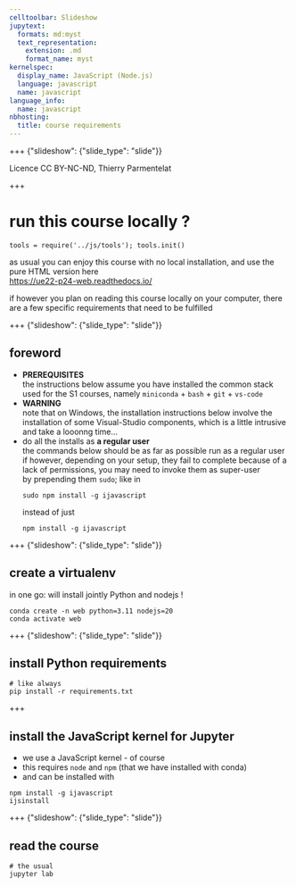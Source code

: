 ```yaml
---
celltoolbar: Slideshow
jupytext:
  formats: md:myst
  text_representation:
    extension: .md
    format_name: myst
kernelspec:
  display_name: JavaScript (Node.js)
  language: javascript
  name: javascript
language_info:
  name: javascript
nbhosting:
  title: course requirements
---
```


+++ {"slideshow": {"slide_type": "slide"}}

Licence CC BY-NC-ND, Thierry Parmentelat

+++

# run this course locally ?

```{code-cell}
tools = require('../js/tools'); tools.init()
```

as usual you can enjoy this course with no local installation, and use the pure HTML version here  
<https://ue22-p24-web.readthedocs.io/>

if however you plan on reading this course locally on your computer, there are a few specific requirements that need to be fulfilled

+++ {"slideshow": {"slide_type": "slide"}}

## foreword

* **PREREQUISITES**  
  the instructions below assume you have installed the common stack used for the
  S1 courses, namely `miniconda` + `bash` + `git` + `vs-code`
* **WARNING**  
  note that on Windows, the installation instructions below involve the
  installation of some Visual-Studio components, which is a little intrusive and
  take a looonng time...
* do all the installs as **a regular user**  
  the commands below should be as far as possible run as a regular user  
  if however, depending on your setup, they fail to complete because of a lack of permissions, you may need to invoke them as super-user  
  by prepending them `sudo`; like in
  ```
  sudo npm install -g ijavascript
  ```
  instead of just
  ```
  npm install -g ijavascript
  ```

+++ {"slideshow": {"slide_type": "slide"}}

## create a virtualenv

in one go: will install jointly Python and nodejs !

```
conda create -n web python=3.11 nodejs=20
conda activate web
```

+++ {"slideshow": {"slide_type": "slide"}}

## install Python requirements

```
# like always
pip install -r requirements.txt
```

+++

## install the JavaScript kernel for Jupyter

* we use a JavaScript kernel - of course
* this requires `node` and `npm` (that we have installed with conda)
* and can be installed with

```
npm install -g ijavascript
ijsinstall
```

+++ {"slideshow": {"slide_type": "slide"}}

## read the course

```
# the usual
jupyter lab
```
